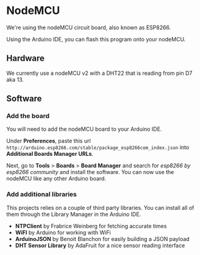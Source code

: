 # NodeMCU

We're using the nodeMCU circuit board, also known as ESP8266.

Using the Arduino IDE, you can flash this program onto your nodeMCU.

## Hardware

We currently use a nodeMCU v2 with a DHT22 that is reading from pin D7 aka 13.

## Software

### Add the board
You will need to add the nodeMCU board to your Arduino IDE.

Under **Preferences**, paste this url `http://arduino.esp8266.com/stable/package_esp8266com_index.json` into **Additional Boards Manager URLs**.

Next, go to **Tools** > **Boards** > **Board Manager** and search for *esp8266 by esp8266 community* and install the software. You can now use the nodeMCU like any other Arduino board.

### Add additional libraries
This projects relies on a couple of third party libraries. You can install all of them through the Library Manager in the Arduino IDE.

- **NTPClient** by Frabrice Weinberg for fetching accurate times
- **WiFI** by Arduino for working with WiFi
- **ArduinoJSON** by Benoit Blanchon for easily building a JSON payload
- **DHT Sensor Library** by AdaFruit for a nice sensor reading interface
